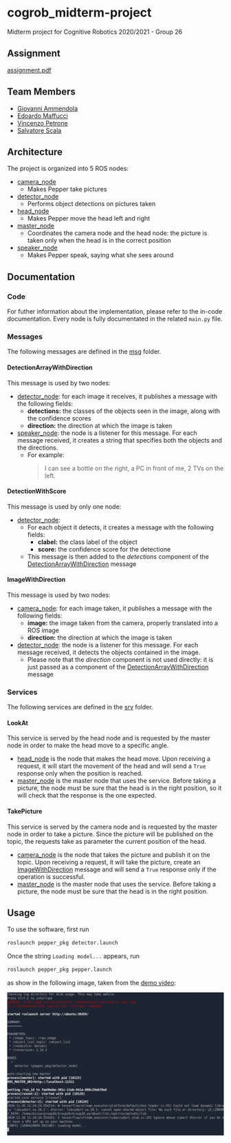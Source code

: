 # cogrob_midterm-project

Midterm project for Cognitive Robotics 2020/2021 - Group 26

## Assignment

[assignment.pdf](doc/assignment.pdf)

## Team Members

* [Giovanni Ammendola](https://github.com/giorge1)
* [Edoardo Maffucci](https://github.com/emaff)
* [Vincenzo Petrone](https://github.com/v8p1197)
* [Salvatore Scala](https://github.com/knowsx2)

## Architecture

The project is organized into 5 ROS nodes:

* [camera_node](pepper_pkg/src/camera_node/main.py)
  * Makes Pepper take pictures
* [detector_node](pepper_pkg/src/detector_node/main.py)
  * Performs object detections on pictures taken 
* [head_node](pepper_pkg/src/head_node/main.py)
  * Makes Pepper move the head left and right
* [master_node](pepper_pkg/src/master_node/main.py)
  * Coordinates the camera node and the head node: the picture is taken only when the head is in the correct position
* [speaker_node](pepper_pkg/src/speaker_node/main.py)
  * Makes Pepper speak, saying what she sees around 

## Documentation

### Code

For futher information about the implementation, please refer to the in-code documentation. Every node is fully documentated in the related `main.py` file.

### Messages

The following messages are defined in the [msg](pepper_msgs/msg) folder.

#### DetectionArrayWithDirection

This message is used by two nodes:

* [detector_node](pepper_pkg/src/detector_node/main.py): for each image it receives, it publishes a message with the following fields:
  * **detections:** the classes of the objects seen in the image, along with the confidence scores
  * **direction:** the direction at which the image is taken
* [speaker_node](pepper_pkg/src/speaker_node/main.py): the node is a listener for this message. For each message received, it creates a string that specifies both the objects and the directions.
  * For example:
    > I can see a bottle on the right, a PC in front of me, 2 TVs on the left.

#### DetectionWithScore

This message is used by only one node:

* [detector_node](pepper_pkg/src/detector_node/main.py):
  * For each object it detects, it creates a message with the following fields:
    * **clabel:** the class label of the object
    * **score:** the confidence score for the detectione
  * This message is then added to the *detections* component of the [DetectionArrayWithDirection](README.md#DetectionArrayWithDirection) message

#### ImageWithDirection

This message is used by two nodes:

* [camera_node](pepper_pkg/src/camera_node/main.py): for each image taken, it publishes a message with the following fields:
  * **image:** the image taken from the camera, properly translated into a ROS image
  * **direction:** the direction at which the image is taken
* [detector_node](pepper_pkg/src/detector_node/main.py): the node is a listener for this message. For each message received, it detects the objects contained in the image.
  * Please note that the *direction* component is not used directly: it is just passed as a component of the [DetectionArrayWithDirection](README.md#DetectionArrayWithDirection) message

### Services

The following services are defined in the [srv](pepper_msgs/srv) folder.

#### LookAt

This service is served by the head node and is requested by the master node in order to make the head move to a specific angle.

* [head_node](pepper_pkg/src/head_node/main.py) is the node that makes the head move. Upon receiving a request, it will start the movement of the head and will send a `True` response only when the position is reached. 
* [master_node](pepper_pkg/src/master_node/main.py) is the master node that uses the service. Before taking a picture, the node must be sure that the head is in the right position, so it will check that the response is the one expected.


#### TakePicture

This service is served by the camera node and is requested by the master node in order to take a picture. Since the picture will be published on the topic, the requests take as parameter the current position of the head.

* [camera_node](pepper_pkg/src/camera_node/main.py) is the node that takes the picture and publish it on the topic. Upon receiving a request, it will take the picture, create an [ImageWithDirection](README.md#ImageWithDirection) message and will send a `True` response only if the operation is successful.
* [master_node](pepper_pkg/src/master_node/main.py) is the master node that uses the service. Before taking a picture, the node must be sure that the head is in the right position.

## Usage

To use the software, first run

``` bash
roslaunch pepper_pkg detector.launch
```

Once the string `Loading model...` appears, run

``` bash
roslaunch pepper_pkg pepper.launch
```

as show in the following image, taken from the [demo video](doc/pepperVideo.mp4):

![ScreenDetector](doc/screenDetector.png)
